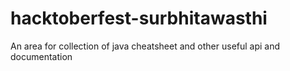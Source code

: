 # hacktoberfest-surbhitawasthi
An area for collection of java cheatsheet and other useful api and documentation
